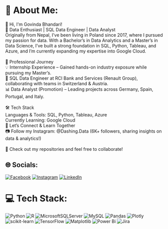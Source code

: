 # 💫 About Me:
👋 Hi, I'm Govinda Bhandari!<br>🔹 Data Enthusiast | SQL Data Engineer | Data Analyst<br>Originally from Nepal, I’ve been living in Poland since 2017, where I pursued my passion for data. With a Bachelor’s in Data Analytics and a Master’s in Data Science, I’ve built a strong foundation in SQL, Python, Tableau, and Azure, and I’m currently expanding my expertise into Google Cloud.<br><br>🚀 Professional Journey<br>💡 Internship Experience – Gained hands-on industry exposure while pursuing my Master’s.<br>🏦 SQL Data Engineer at RCI Bank and Services (Renault Group), collaborating with teams in Switzerland & Austria.<br>📊 Data Analyst (Promotion) – Leading projects across Germany, Spain, Portugal, and Italy.<br><br>🛠️ Tech Stack<br>Languages & Tools: SQL, Python, Tableau, Azure<br>Currently Learning: Google Cloud<br>📢 Let’s Connect & Learn Together<br>📷 Follow my Instagram: @Dashing.Data (6K+ followers, sharing insights on data & analytics!)<br><br>🚀 Check out my repositories and feel free to collaborate!


## 🌐 Socials:
[![Facebook](https://img.shields.io/badge/Facebook-%231877F2.svg?logo=Facebook&logoColor=white)](https://facebook.com/Dashing.Data) [![Instagram](https://img.shields.io/badge/Instagram-%23E4405F.svg?logo=Instagram&logoColor=white)](https://instagram.com/@dashing.data) [![LinkedIn](https://img.shields.io/badge/LinkedIn-%230077B5.svg?logo=linkedin&logoColor=white)](https://linkedin.com/in/https://www.linkedin.com/in/govinda-bhandari-data-enthusiast/) 

# 💻 Tech Stack:
![Python](https://img.shields.io/badge/python-3670A0?style=for-the-badge&logo=python&logoColor=ffdd54) ![R](https://img.shields.io/badge/r-%23276DC3.svg?style=for-the-badge&logo=r&logoColor=white) ![MicrosoftSQLServer](https://img.shields.io/badge/Microsoft%20SQL%20Server-CC2927?style=for-the-badge&logo=microsoft%20sql%20server&logoColor=white) ![MySQL](https://img.shields.io/badge/mysql-4479A1.svg?style=for-the-badge&logo=mysql&logoColor=white) ![Pandas](https://img.shields.io/badge/pandas-%23150458.svg?style=for-the-badge&logo=pandas&logoColor=white) ![Plotly](https://img.shields.io/badge/Plotly-%233F4F75.svg?style=for-the-badge&logo=plotly&logoColor=white) ![scikit-learn](https://img.shields.io/badge/scikit--learn-%23F7931E.svg?style=for-the-badge&logo=scikit-learn&logoColor=white) ![TensorFlow](https://img.shields.io/badge/TensorFlow-%23FF6F00.svg?style=for-the-badge&logo=TensorFlow&logoColor=white) ![Matplotlib](https://img.shields.io/badge/Matplotlib-%23ffffff.svg?style=for-the-badge&logo=Matplotlib&logoColor=black) ![Power Bi](https://img.shields.io/badge/power_bi-F2C811?style=for-the-badge&logo=powerbi&logoColor=black) ![Jira](https://img.shields.io/badge/jira-%230A0FFF.svg?style=for-the-badge&logo=jira&logoColor=white)

